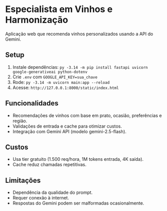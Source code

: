 # Especialista em Vinhos e Harmonização

Aplicação web que recomenda vinhos personalizados usando a API do Gemini.

## Setup
1. Instale dependências: `py -3.14 -m pip install fastapi uvicorn google-generativeai python-dotenv`
2. Crie `.env` com `GOOGLE_API_KEY=sua_chave`
3. Rode: `py -3.14 -m uvicorn main:app --reload`
4. Acesse: `http://127.0.0.1:8000/static/index.html`

## Funcionalidades
- Recomendações de vinhos com base em prato, ocasião, preferências e região.
- Validações de entrada e cache para otimizar custos.
- Integração com Gemini API (modelo gemini-2.5-flash).

## Custos
- Usa tier gratuito (1.500 req/hora, 1M tokens entrada, 4K saída).
- Cache reduz chamadas repetitivas.

## Limitações
- Dependência da qualidade do prompt.
- Requer conexão à internet.
- Respostas do Gemini podem ser malformadas ocasionalmente.